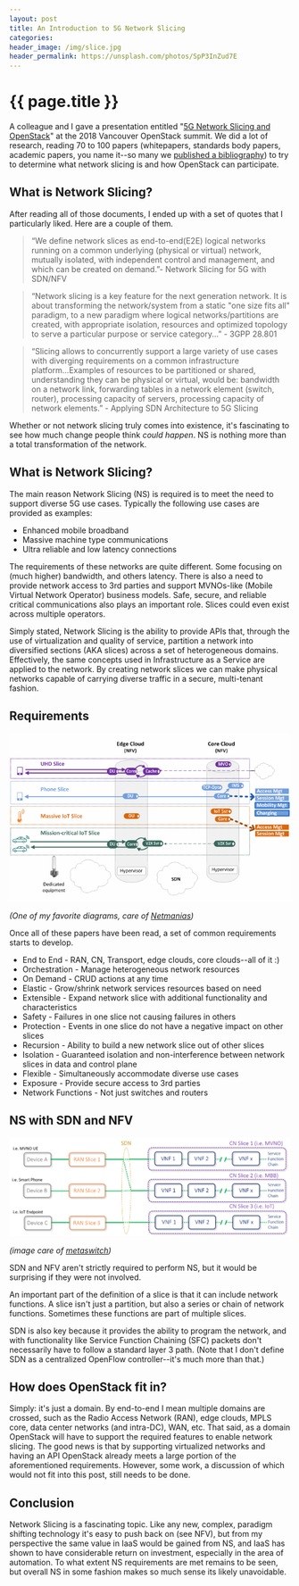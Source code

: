 ```yaml
---
layout: post
title: An Introduction to 5G Network Slicing
categories:
header_image: /img/slice.jpg
header_permalink: https://unsplash.com/photos/SpP3InZud7E
---
```


# {{ page.title }}

A colleague and I gave a presentation entitled "[5G Network Slicing and OpenStack](https://www.youtube.com/watch?v=x_b4-w4Mrcg)" at the 2018 Vancouver OpenStack summit. We did a lot of research, reading 70 to 100 papers (whitepapers, standards body papers, academic papers, you name it--so many we [published a bibliography](https://github.com/idx-labs/openstack-network-slicing/blob/master/BIBLIOGRAPHY.md_)) to try to determine what network slicing is and how OpenStack can participate.

## What is Network Slicing?

After reading all of those documents, I ended up with a set of quotes that I particularly liked. Here are a couple of them.

>“We define network slices as end-to-end(E2E) logical networks running on a common underlying (physical or virtual) network, mutually isolated, with independent control and management, and which can be created on demand.”- Network Slicing for 5G with SDN/NFV

>“Network slicing is a key feature for the next generation network. It is about transforming the network/system from a static "one size fits all" paradigm, to a new paradigm where logical networks/partitions are created, with appropriate isolation, resources and optimized topology to serve a particular purpose or service category...” - 3GPP 28.801

>“Slicing allows to concurrently support a large variety of use cases with diverging requirements on a common infrastructure platform...Examples of resources to be partitioned or shared, understanding they can be physical or virtual, would be: bandwidth on a network link, forwarding tables in a network element (switch, router), processing capacity of servers, processing capacity of network elements.” - Applying SDN Architecture to 5G Slicing

Whether or not network slicing truly comes into existence, it's fascinating to see how much change people think *could happen*. NS is nothing more than a total transformation of the network.

## What is Network Slicing?

The main reason Network Slicing (NS) is required is to meet the need to support diverse 5G use cases. Typically the following use cases are provided as examples:

* Enhanced mobile broadband
* Massive machine type communications
* Ultra reliable and low latency connections

The requirements of these networks are quite different. Some focusing on (much higher) bandwidth, and others latency. There is also a need to provide network access to 3rd parties and support MVNOs-like (Mobile Virtual Network Operator) business models. Safe, secure, and reliable critical communications also plays an important role. Slices could even exist across multiple operators.

Simply stated, Network Slicing is the ability to provide APIs that, through the use of virtualization and quality of service, partition a network into diversified sections (AKA slices) across a set of heterogeneous domains. Effectively, the same concepts used in Infrastructure as a Service are applied to the network. By creating network slices we can make physical networks capable of carrying diverse traffic in a secure, multi-tenant fashion.

## Requirements

![network slicing](/img/ns.jpg)

*(One of my favorite diagrams, care of [Netmanias](https://www.netmanias.com/en/post/blog/8325/5g-iot-network-slicing-sdn-nfv/e2e-network-slicing-key-5g-technology-what-is-it-why-do-we-need-it-how-do-we-implement-it))*

Once all of these papers have been read, a set of common requirements starts to develop.

* End to End - RAN, CN, Transport, edge clouds, core clouds--all of it :)
* Orchestration - Manage heterogeneous network resources
* On Demand - CRUD actions at any time
* Elastic -  Grow/shrink network services resources based on need
* Extensible - Expand network slice with additional functionality and characteristics
* Safety - Failures in one slice not causing failures in others
* Protection - Events in one slice do not have a negative impact on other slices
* Recursion - Ability to build a new network slice out of other slices
* Isolation - Guaranteed isolation and non-interference between network slices in data and control plane
* Flexible -  Simultaneously accommodate diverse use cases
* Exposure - Provide secure access to 3rd parties
* Network Functions - Not just switches and routers

## NS with SDN and NFV

![slice](/img/slice2.jpg)

*(image care of [metaswitch](https://www.metaswitch.com/blog/5g-network-slicing-separating-the-internet-of-things-from-the-internet-of-talk))*

SDN and NFV aren't strictly required to perform NS, but it would be surprising if they were not involved.

An important part of the definition of a slice is that it can include network functions. A slice isn't just a partition, but also a series or chain of network functions. Sometimes these functions are part of multiple slices.

SDN is also key because it provides the ability to program the network, and with functionality like Service Function Chaining (SFC) packets don't necessarily have to follow a standard layer 3 path. (Note that I don't define SDN as a centralized OpenFlow controller--it's much more than that.)

## How does OpenStack fit in?

Simply: it's just a domain. By end-to-end I mean multiple domains are crossed, such as the Radio Access Network (RAN), edge clouds, MPLS core, data center networks (and intra-DC), WAN, etc. That said, as a domain OpenStack will have to support the required features to enable network slicing. The good news is that by supporting virtualized networks and having an API OpenStack already meets a large portion of the aforementioned requirements. However, some work, a discussion of which would not fit into this post, still needs to be done.

## Conclusion

Network Slicing is a fascinating topic. Like any new, complex, paradigm shifting technology it's easy to push back on (see NFV), but from my perspective the same value in IaaS would be gained from NS, and IaaS has shown to have considerable return on investment, especially in the area of automation. To what extent NS requirements are met remains to be seen, but overall NS in some fashion makes so much sense its likely unavoidable.
